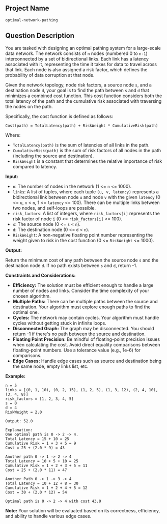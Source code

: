 ## Project Name

```
optimal-network-pathing
```

## Question Description

You are tasked with designing an optimal pathing system for a large-scale data network. The network consists of `n` nodes (numbered 0 to `n-1`) interconnected by a set of bidirectional links. Each link has a latency associated with it, representing the time it takes for data to travel across that link. Each node is also assigned a risk factor, which defines the probability of data corruption at that node.

Given the network topology, node risk factors, a source node `s`, and a destination node `d`, your goal is to find the path between `s` and `d` that minimizes a combined cost function. This cost function considers both the total latency of the path and the cumulative risk associated with traversing the nodes on the path.

Specifically, the cost function is defined as follows:

`Cost(path) = TotalLatency(path) + RiskWeight * CumulativeRisk(path)`

Where:

*   `TotalLatency(path)` is the sum of latencies of all links in the path.
*   `CumulativeRisk(path)` is the sum of risk factors of all nodes in the path (including the source and destination).
*   `RiskWeight` is a constant that determines the relative importance of risk compared to latency.

**Input:**

*   `n`: The number of nodes in the network (1 <= `n` <= 1000).
*   `links`: A list of tuples, where each tuple `(u, v, latency)` represents a bidirectional link between node `u` and node `v` with the given `latency` (0 <= `u`, `v` < `n`, 1 <= `latency` <= 100). There can be multiple links between two nodes, and self-loops are possible.
*   `risk_factors`: A list of integers, where `risk_factors[i]` represents the risk factor of node `i` (0 <= `risk_factors[i]` <= 100).
*   `s`: The source node (0 <= `s` < `n`).
*   `d`: The destination node (0 <= `d` < `n`).
*   `RiskWeight`: A non-negative floating point number representing the weight given to risk in the cost function (0 <= `RiskWeight` <= 1000).

**Output:**

Return the minimum cost of any path between the source node `s` and the destination node `d`. If no path exists between `s` and `d`, return -1.

**Constraints and Considerations:**

*   **Efficiency:** The solution must be efficient enough to handle a large number of nodes and links. Consider the time complexity of your chosen algorithm.
*   **Multiple Paths:** There can be multiple paths between the source and destination. Your algorithm must explore enough paths to find the optimal one.
*   **Cycles:** The network may contain cycles. Your algorithm must handle cycles without getting stuck in infinite loops.
*   **Disconnected Graph:** The graph may be disconnected. You should return -1 if there's no path between the source and destination.
*   **Floating Point Precision:** Be mindful of floating-point precision issues when calculating the cost. Avoid direct equality comparisons between floating-point numbers. Use a tolerance value (e.g., 1e-6) for comparisons.
*   **Edge Cases:** Handle edge cases such as source and destination being the same node, empty links list, etc.

**Example:**

```
n = 5
links = [(0, 1, 10), (0, 2, 15), (1, 2, 5), (1, 3, 12), (2, 4, 10), (3, 4, 8)]
risk_factors = [1, 2, 3, 4, 5]
s = 0
d = 4
RiskWeight = 2.0

Output: 52.0

Explanation:
One optimal path is 0 -> 2 -> 4.
Total Latency = 15 + 10 = 25
Cumulative Risk = 1 + 3 + 5 = 9
Cost = 25 + (2.0 * 9) = 43

Another path 0 -> 1 -> 2 -> 4
Total Latency = 10 + 5 + 10 = 25
Cumulative Risk = 1 + 2 + 3 + 5 = 11
Cost = 25 + (2.0 * 11) = 47

Another Path 0 -> 1 -> 3 -> 4
Total Latency = 10 + 12 + 8 = 30
Cumulative Risk = 1 + 2 + 4 + 5 = 12
Cost = 30 + (2.0 * 12) = 54

Optimal path is 0 -> 2 -> 4 with cost 43.0
```

**Note:** Your solution will be evaluated based on its correctness, efficiency, and ability to handle various edge cases.

